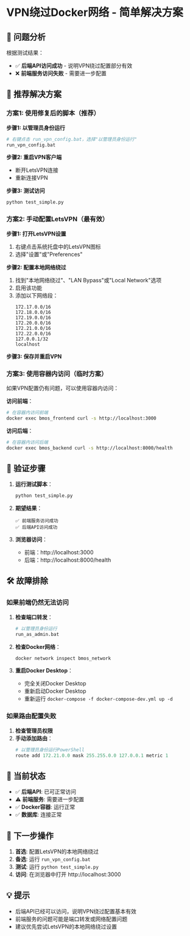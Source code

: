 # VPN绕过Docker网络 - 简单解决方案

## 🎯 问题分析
根据测试结果：
- ✅ **后端API访问成功** - 说明VPN绕过配置部分有效
- ❌ **前端服务访问失败** - 需要进一步配置

## 🔧 推荐解决方案

### 方案1: 使用修复后的脚本（推荐）

**步骤1: 以管理员身份运行**
```bash
# 右键点击 run_vpn_config.bat，选择"以管理员身份运行"
run_vpn_config.bat
```

**步骤2: 重启VPN客户端**
- 断开LetsVPN连接
- 重新连接VPN

**步骤3: 测试访问**
```bash
python test_simple.py
```

### 方案2: 手动配置LetsVPN（最有效）

**步骤1: 打开LetsVPN设置**
1. 右键点击系统托盘中的LetsVPN图标
2. 选择"设置"或"Preferences"

**步骤2: 配置本地网络绕过**
1. 找到"本地网络绕过"、"LAN Bypass"或"Local Network"选项
2. 启用该功能
3. 添加以下网络段：
   ```
   172.17.0.0/16
   172.18.0.0/16
   172.19.0.0/16
   172.20.0.0/16
   172.21.0.0/16
   172.22.0.0/16
   127.0.0.1/32
   localhost
   ```

**步骤3: 保存并重启VPN**

### 方案3: 使用容器内访问（临时方案）

如果VPN配置仍有问题，可以使用容器内访问：

**访问前端**：
```bash
# 在容器内访问前端
docker exec bmos_frontend curl -s http://localhost:3000
```

**访问后端**：
```bash
# 在容器内访问后端
docker exec bmos_backend curl -s http://localhost:8000/health
```

## 🧪 验证步骤

1. **运行测试脚本**：
   ```bash
   python test_simple.py
   ```

2. **期望结果**：
   ```
   ✅ 前端服务访问成功
   ✅ 后端API访问成功
   ```

3. **浏览器访问**：
   - 前端：http://localhost:3000
   - 后端：http://localhost:8000/health

## 🛠️ 故障排除

### 如果前端仍然无法访问
1. **检查端口转发**：
   ```bash
   # 以管理员身份运行
   run_as_admin.bat
   ```

2. **检查Docker网络**：
   ```bash
   docker network inspect bmos_network
   ```

3. **重启Docker Desktop**：
   - 完全关闭Docker Desktop
   - 重新启动Docker Desktop
   - 重新运行 `docker-compose -f docker-compose-dev.yml up -d`

### 如果路由配置失败
1. **检查管理员权限**
2. **手动添加路由**：
   ```powershell
   # 以管理员身份运行PowerShell
   route add 172.21.0.0 mask 255.255.0.0 127.0.0.1 metric 1
   ```

## 🎯 当前状态

- ✅ **后端API**: 已可正常访问
- ⚠️ **前端服务**: 需要进一步配置
- ✅ **Docker容器**: 运行正常
- ✅ **数据库**: 连接正常

## 📝 下一步操作

1. **首选**: 配置LetsVPN的本地网络绕过
2. **备选**: 运行 `run_vpn_config.bat`
3. **测试**: 运行 `python test_simple.py`
4. **访问**: 在浏览器中打开 http://localhost:3000

## 💡 提示

- 后端API已经可以访问，说明VPN绕过配置基本有效
- 前端服务的问题可能是端口转发或网络配置问题
- 建议优先尝试LetsVPN的本地网络绕过设置




